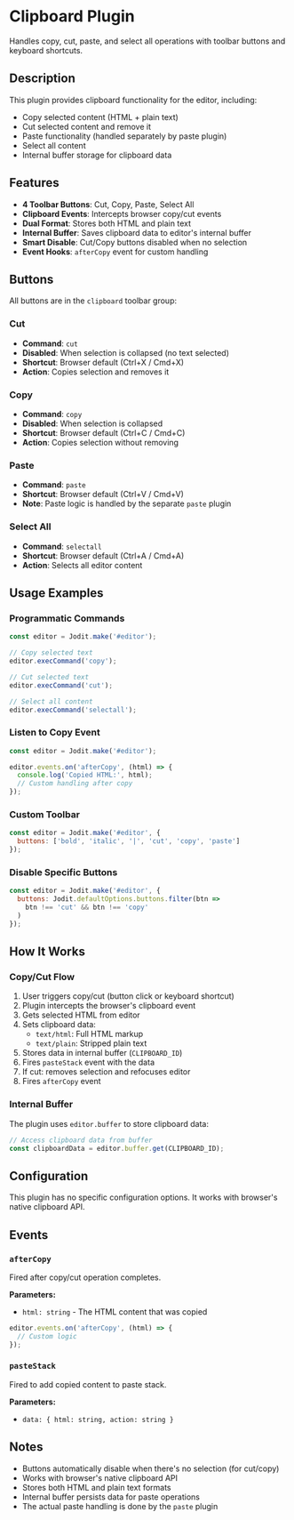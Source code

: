 # Clipboard Plugin

Handles copy, cut, paste, and select all operations with toolbar buttons and keyboard shortcuts.

## Description

This plugin provides clipboard functionality for the editor, including:
- Copy selected content (HTML + plain text)
- Cut selected content and remove it
- Paste functionality (handled separately by paste plugin)
- Select all content
- Internal buffer storage for clipboard data

## Features

- **4 Toolbar Buttons**: Cut, Copy, Paste, Select All
- **Clipboard Events**: Intercepts browser copy/cut events
- **Dual Format**: Stores both HTML and plain text
- **Internal Buffer**: Saves clipboard data to editor's internal buffer
- **Smart Disable**: Cut/Copy buttons disabled when no selection
- **Event Hooks**: `afterCopy` event for custom handling

## Buttons

All buttons are in the `clipboard` toolbar group:

### Cut
- **Command**: `cut`
- **Disabled**: When selection is collapsed (no text selected)
- **Shortcut**: Browser default (Ctrl+X / Cmd+X)
- **Action**: Copies selection and removes it

### Copy
- **Command**: `copy`
- **Disabled**: When selection is collapsed
- **Shortcut**: Browser default (Ctrl+C / Cmd+C)
- **Action**: Copies selection without removing

### Paste
- **Command**: `paste`
- **Shortcut**: Browser default (Ctrl+V / Cmd+V)
- **Note**: Paste logic is handled by the separate `paste` plugin

### Select All
- **Command**: `selectall`
- **Shortcut**: Browser default (Ctrl+A / Cmd+A)
- **Action**: Selects all editor content

## Usage Examples

### Programmatic Commands

```javascript
const editor = Jodit.make('#editor');

// Copy selected text
editor.execCommand('copy');

// Cut selected text
editor.execCommand('cut');

// Select all content
editor.execCommand('selectall');
```

### Listen to Copy Event

```javascript
const editor = Jodit.make('#editor');

editor.events.on('afterCopy', (html) => {
  console.log('Copied HTML:', html);
  // Custom handling after copy
});
```

### Custom Toolbar

```javascript
const editor = Jodit.make('#editor', {
  buttons: ['bold', 'italic', '|', 'cut', 'copy', 'paste']
});
```

### Disable Specific Buttons

```javascript
const editor = Jodit.make('#editor', {
  buttons: Jodit.defaultOptions.buttons.filter(btn =>
    btn !== 'cut' && btn !== 'copy'
  )
});
```

## How It Works

### Copy/Cut Flow

1. User triggers copy/cut (button click or keyboard shortcut)
2. Plugin intercepts the browser's clipboard event
3. Gets selected HTML from editor
4. Sets clipboard data:
   - `text/html`: Full HTML markup
   - `text/plain`: Stripped plain text
5. Stores data in internal buffer (`CLIPBOARD_ID`)
6. Fires `pasteStack` event with the data
7. If cut: removes selection and refocuses editor
8. Fires `afterCopy` event

### Internal Buffer

The plugin uses `editor.buffer` to store clipboard data:

```javascript
// Access clipboard data from buffer
const clipboardData = editor.buffer.get(CLIPBOARD_ID);
```

## Configuration

This plugin has no specific configuration options. It works with browser's native clipboard API.

## Events

### `afterCopy`

Fired after copy/cut operation completes.

**Parameters:**
- `html: string` - The HTML content that was copied

```javascript
editor.events.on('afterCopy', (html) => {
  // Custom logic
});
```

### `pasteStack`

Fired to add copied content to paste stack.

**Parameters:**
- `data: { html: string, action: string }`

## Notes

- Buttons automatically disable when there's no selection (for cut/copy)
- Works with browser's native clipboard API
- Stores both HTML and plain text formats
- Internal buffer persists data for paste operations
- The actual paste handling is done by the `paste` plugin
